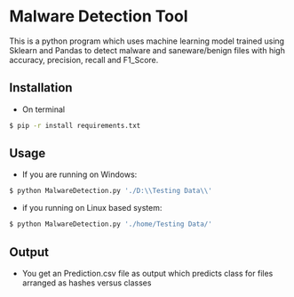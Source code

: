 # Malware Detection Tool

This is a python program which uses machine learning model trained using Sklearn and Pandas to detect malware and saneware/benign files with high accuracy, precision, recall and F1_Score.

## Installation

  - On terminal 
  ```sh
$ pip -r install requirements.txt
```
## Usage
  - If you are running on Windows:
   ```sh
$ python MalwareDetection.py './D:\\Testing Data\\'
```
  - if you running on Linux based system:
 ```sh
$ python MalwareDetection.py './home/Testing Data/'
```
## Output
  - You get an Prediction.csv file as output which predicts class for files arranged as hashes versus classes

